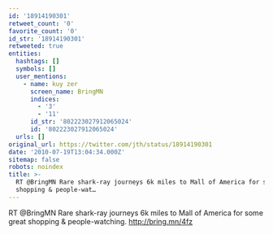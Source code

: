 ```yaml
---
id: '18914190301'
retweet_count: '0'
favorite_count: '0'
id_str: '18914190301'
retweeted: true
entities:
  hashtags: []
  symbols: []
  user_mentions:
    - name: kuy zer
      screen_name: BringMN
      indices:
        - '3'
        - '11'
      id_str: '802223027912065024'
      id: '802223027912065024'
  urls: []
original_url: https://twitter.com/jth/status/18914190301
date: '2010-07-19T13:04:34.000Z'
sitemap: false
robots: noindex
title: >-
  RT @BringMN Rare shark-ray journeys 6k miles to Mall of America for some great
  shopping & people-wat…
---
```


RT @BringMN Rare shark-ray journeys 6k miles to Mall of America for some great shopping & people-watching. http://bring.mn/4fz